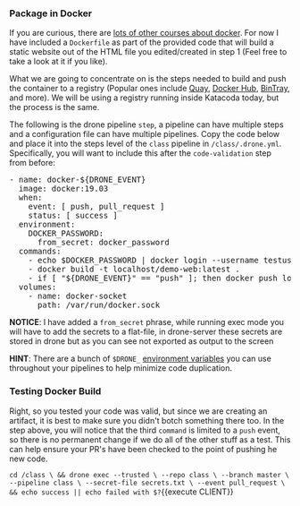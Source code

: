 ### Package in Docker

If you are curious, there are [lots of other courses about docker](https://www.katacoda.com/search?q=docker).  For now I have included a `Dockerfile` as part of the provided code that will build a static website out of the HTML file you edited/created in step 1 (Feel free to take a look at it if you like).

What we are going to concentrate on is the steps needed to build and push the container to a registry (Popular ones include [Quay](https://quay.io), [Docker Hub](https://hub.docker.com), [BinTray](https://bintray.com), and more).  We will be using a registry running inside Katacoda today, but the process is the same.

The following is the drone pipeline `step`, a pipeline can have multiple steps and a configuration file can have multiple pipelines.  Copy the code below and place it into the steps level of the `class` pipeline in `/class/.drone.yml`.  Specifically, you will want to include this after the `code-validation` step from before:

<pre class="file" data-target="clipboard">
- name: docker-${DRONE_EVENT}
  image: docker:19.03
  when:
    event: [ push, pull_request ]
    status: [ success ]
  environment:
    DOCKER_PASSWORD:
      from_secret: docker_password
  commands:
    - echo $DOCKER_PASSWORD | docker login --username testuser --password-stdin localhost
    - docker build -t localhost/demo-web:latest .
    - if [ "${DRONE_EVENT}" == "push" ]; then docker push localhost/demo-web:latest; fi;
  volumes:
    - name: docker-socket
      path: /var/run/docker.sock
</pre>

**NOTICE**: I have added a `from_secret` phrase, while running exec mode you will have to add the secrets to a flat-file, in drone-server these secrets are stored in drone but as you can see not exported as output to the screen

**HINT**: There are a bunch of `$DRONE_` [environment variables](https://docker-runner.docs.drone.io/configuration/environment/variables/) you can use throughout your pipelines to help minimize code duplication.

### Testing Docker Build

Right, so you tested your code was valid, but since we are creating an artifact, it is best to make sure you didn't botch something there too.  In the step above, you will notice that the third `command` is limited to a `push` event, so there is no permanent change if we do all of the other stuff as a test.  This can help ensure your PR's have been checked to the point of pushing he new code.

`cd /class \
&& drone exec --trusted \
              --repo class \
              --branch master \
              --pipeline class \
              --secret-file secrets.txt \
              --event pull_request \
&& echo success || echo failed with $?`{{execute CLIENT}}
